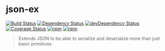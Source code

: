 # json-ex

[![Build Status](https://travis-ci.org/gabrielcsapo/json-ex.svg?branch=master)](https://travis-ci.org/gabrielcsapo/json-ex)
[![Dependency Status](https://david-dm.org/gabrielcsapo/json-ex.svg)](https://david-dm.org/gabrielcsapo/json-ex)
[![devDependency Status](https://david-dm.org/gabrielcsapo/json-ex/dev-status.svg)](https://david-dm.org/gabrielcsapo/json-ex#info=devDependencies)
[![Coverage Status](https://node-coverage-server.herokuapp.com/badge/github%2Ecom/gabrielcsapo/json-ex.svg)](https://node-coverage-server.herokuapp.com/coverage/github%2Ecom/gabrielcsapo/json-ex)
[![npm](https://img.shields.io/npm/dt/json-ex.svg?maxAge=2592000)]()
[![npm](https://img.shields.io/npm/dm/json-ex.svg?maxAge=2592000)]()

> Extends JSON to  be able to serialize and deserialize more than just basic primitives
